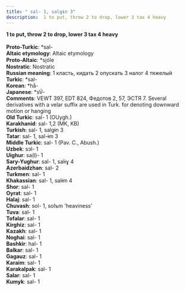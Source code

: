```yaml
---
title: " sal- 1, salgɨn 3"
description:  1 to put, throw 2 to drop, lower 3 tax 4 heavy
---
```

<p data-pagefind-weight="0.5">
<strong> 1 to put, throw 2 to drop, lower 3 tax 4 heavy</strong><br><br>
<strong>Proto-Turkic</strong>:  *sal-<br>
<strong>Altaic etymology</strong>:  Altaic etymology<br>
<strong> Proto-Altaic</strong>:  *si̯óle<br>
<strong>Nostratic</strong>:  Nostratic<br>
<strong>Russian meaning</strong>:  1 класть, кидать 2 опускать 3 налог 4 тяжелый<br>
<strong>Turkic</strong>:  *sal-<br>
<strong>Korean</strong>:  *hằ-<br>
<strong>Japanese</strong>:  *sV́-<br>
<strong>Comments</strong>:  VEWT 397, EDT 824, Федотов 2, 57, ЭСТЯ 7. Several derivatives with a velar suffix are used in Turk. for denoting downward motion or hanging<br>
<strong>Old Turkic</strong>:  sal- 1 (OUygh.)<br>
<strong>Karakhanid</strong>:  sal- 1,2 (MK, KB)<br>
<strong>Turkish</strong>:  sal- 1, salgɨn 3<br>
<strong>Tatar</strong>:  sal- 1, sal-ɨm 3<br>
<strong>Middle Turkic</strong>:  sal- 1 (Pav. C., Abush.)<br>
<strong>Uzbek</strong>:  sɔl- 1<br>
<strong>Uighur</strong>:  sa(l)- 1<br>
<strong>Sary-Yughur</strong>:  sal- 1, salɨɣ 4<br>
<strong>Azerbaidzhan</strong>:  sal- 2<br>
<strong>Turkmen</strong>:  sal- 1<br>
<strong>Khakassian</strong>:  sal- 1, salɨm 4<br>
<strong>Shor</strong>:  sal- 1<br>
<strong>Oyrat</strong>:  sal- 1<br>
<strong>Halaj</strong>:  sal- 1<br>
<strong>Chuvash</strong>:  sol- 1, solъm 'heaviness'<br>
<strong>Tuva</strong>:  sal- 1<br>
<strong>Tofalar</strong>:  sal- 1<br>
<strong>Kirghiz</strong>:  sal- 1<br>
<strong>Kazakh</strong>:  sal- 1<br>
<strong>Noghai</strong>:  sal- 1<br>
<strong>Bashkir</strong>:  hal- 1<br>
<strong>Balkar</strong>:  sal- 1<br>
<strong>Gagauz</strong>:  sal- 1<br>
<strong>Karaim</strong>:  sal- 1<br>
<strong>Karakalpak</strong>:  sal- 1<br>
<strong>Salar</strong>:  sal- 1<br>
<strong>Kumyk</strong>:  sal- 1<br>

</p>
